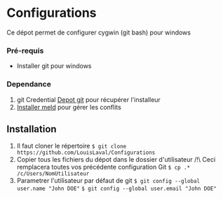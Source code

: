 # Configurations
Ce dépot permet de configurer cygwin (git bash) pour windows
### Pré-requis
* Installer git pour windows

### Dependance
1. git Credential
[Depot git](https://github.com/Microsoft/Git-Credential-Manager-for-Windows/releases) pour récupérer l'installeur
2. [Installer meld](http://meldmerge.org/) pour gérer les conflits

## Installation
1. Il faut cloner le répertoire 
```$ git clone https://github.com/LouisLaval/Configurations```
2. Copier tous les fichiers du dépot dans le dossier d'utilisateur /!\ Ceci remplacera toutes vos précédente configuration Git 
```$ cp .* /c/Users/NomUtilisateur```
3. Parametrer l'utilisateur par défaut de git
```$ git config --global user.name "John DOE"```
```$ git config --global user.email "John DOE"```

